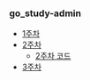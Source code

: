 ### go_study-admin
- <a href="https://www.notion.so/1-8c2064fb68654542909003c9179a4d03">1주차</a>
- <a href="https://www.notion.so/2-e961404e5cf04810af3859034bd6ea24">2주차</a>
  - <a href="https://github.com/fe-olaf/210606">2주차 코드</a>  
- <a href="https://www.notion.so/3-0a0a153f41a2426bb406da69f31d0878">3주차</a>

